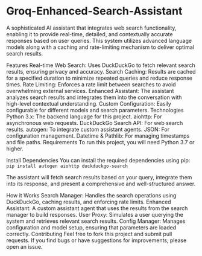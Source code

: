 # Groq-Enhanced-Search-Assistant

A sophisticated AI assistant that integrates web search functionality, enabling it to provide real-time, detailed, and contextually accurate responses based on user queries. This system utilizes advanced language models along with a caching and rate-limiting mechanism to deliver optimal search results.

Features
Real-time Web Search: Uses DuckDuckGo to fetch relevant search results, ensuring privacy and accuracy.
Search Caching: Results are cached for a specified duration to minimize repeated queries and reduce response times.
Rate Limiting: Enforces a rate limit between searches to avoid overwhelming external services.
Enhanced Assistant: The assistant analyzes search results and integrates them into the conversation with high-level contextual understanding.
Custom Configuration: Easily configurable for different models and search parameters.
Technologies
Python 3.x: The backend language for this project.
aiohttp: For asynchronous web requests.
DuckDuckGo Search API: For web search results.
autogen: To integrate custom assistant agents.
JSON: For configuration management.
Datetime & Pathlib: For managing timestamps and file paths.
Requirements
To run this project, you will need Python 3.7 or higher.

Install Dependencies
You can install the required dependencies using pip:
`pip install autogen aiohttp duckduckgo-search`

The assistant will fetch search results based on your query, integrate them into its response, and present a comprehensive and well-structured answer.

How it Works
Search Manager: Handles the search operations using DuckDuckGo, caching results, and enforcing rate limits.
Enhanced Assistant: A custom assistant agent that uses the results from the search manager to build responses.
User Proxy: Simulates a user querying the system and retrieves relevant search results.
Config Manager: Manages configuration and model setup, ensuring that parameters are loaded correctly.
Contributing
Feel free to fork this project and submit pull requests. If you find bugs or have suggestions for improvements, please open an issue.

